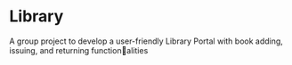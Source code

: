 # Library

A group project to develop a user-friendly Library Portal with book adding, issuing, and returning functionalities
